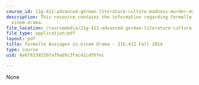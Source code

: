 ```yaml
---
course_id: 21g-412-advanced-german-literature-culture-madness-murder-mysteries-fall-2014
description: This resource contains the information regarding formelle aussagen zu
  einem drama.
file_location: /coursemedia/21g-412-advanced-german-literature-culture-madness-murder-mysteries-fall-2014/8e6f81392397af9ad9c3fac42cdf6fec_MIT21G_412F14_Wo7-9_For.pdf
file_type: application/pdf
layout: pdf
title: Formelle Aussagen zu einem Drama - 21G.412 Fall 2014
type: course
uid: 8e6f81392397af9ad9c3fac42cdf6fec

---
```

None